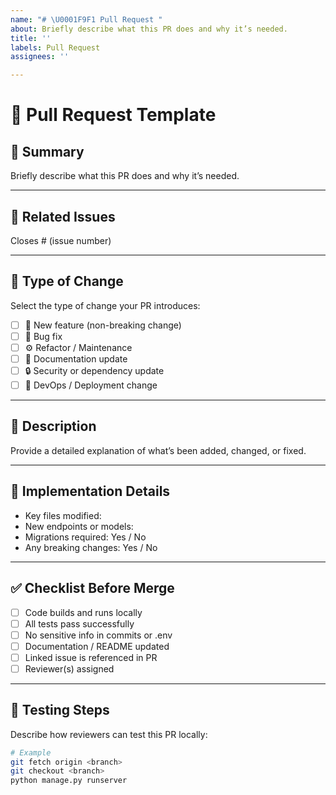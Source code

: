 ```yaml
---
name: "# \U0001F9F1 Pull Request "
about: Briefly describe what this PR does and why it’s needed.
title: ''
labels: Pull Request
assignees: ''

---
```


# 🧱 Pull Request Template

## 🎯 Summary
Briefly describe what this PR does and why it’s needed.

---

## 🧩 Related Issues
Closes # (issue number)

---

## 🧠 Type of Change
Select the type of change your PR introduces:

- [ ] 🚀 New feature (non-breaking change)
- [ ] 🐞 Bug fix
- [ ] ⚙️ Refactor / Maintenance
- [ ] 🧱 Documentation update
- [ ] 🔒 Security or dependency update
- [ ] 🧩 DevOps / Deployment change

---

## 🧪 Description
Provide a detailed explanation of what’s been added, changed, or fixed.

---

## 🧰 Implementation Details
- Key files modified:  
- New endpoints or models:  
- Migrations required: Yes / No  
- Any breaking changes: Yes / No  

---

## ✅ Checklist Before Merge
- [ ] Code builds and runs locally
- [ ] All tests pass successfully
- [ ] No sensitive info in commits or .env
- [ ] Documentation / README updated
- [ ] Linked issue is referenced in PR
- [ ] Reviewer(s) assigned

---

## 🧪 Testing Steps
Describe how reviewers can test this PR locally:

```bash
# Example
git fetch origin <branch>
git checkout <branch>
python manage.py runserver
